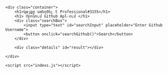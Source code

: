 <!DOCTYPE html>
<html lang="en">

<head>
    <meta charset="UTF-8">
    <meta http-equiv="X-UA-Compatible" content="IE=edge">
    <meta name="viewport" content="width=device-width, initial-scale=1.0">
    <link rel="stylesheet" href="style.css">
    <title>New Site - Github Api | Professional</title>
</head>

<body>

    <div class="container">
        <h1>կայքը ստեղծել է Professional#3155</h1>
        <h1> Որոնում Github Apl-ում </h1>
        <div class="searchBox">
            <input type="text" id="searchInput" placeholder="Enter Github Username">
            <button onclick="searchGithub()">Search</button>
        </div>

        <div class="details" id="result"></div>

    </div>

    <script src="indexs.js"></script>
</body>

</html>
